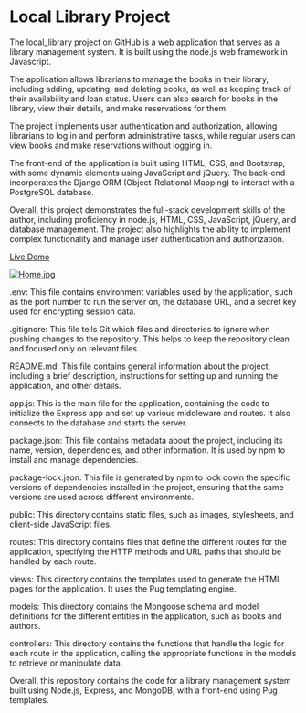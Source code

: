 # Local Library Project
The local_library project on GitHub is a web application that serves as a library management system. It is built using the node.js web framework in Javascript.

The application allows librarians to manage the books in their library, including adding, updating, and deleting books, as well as keeping track of their availability and loan status. Users can also search for books in the library, view their details, and make reservations for them.

The project implements user authentication and authorization, allowing librarians to log in and perform administrative tasks, while regular users can view books and make reservations without logging in.

The front-end of the application is built using HTML, CSS, and Bootstrap, with some dynamic elements using JavaScript and jQuery. The back-end incorporates the Django ORM (Object-Relational Mapping) to interact with a PostgreSQL database.

Overall, this project demonstrates the full-stack development skills of the author, including proficiency in node.js, HTML, CSS, JavaScript, jQuery, and database management. The project also highlights the ability to implement complex functionality and manage user authentication and authorization.

[Live Demo](https://local-library.vercel.app/)

[![Home.jpg](https://i.postimg.cc/XqzsfmfW/Home.jpg)](https://postimg.cc/p5KQx0cc)

.env: This file contains environment variables used by the application, such as the port number to run the server on, the database URL, and a secret key used for encrypting session data.

.gitignore: This file tells Git which files and directories to ignore when pushing changes to the repository. This helps to keep the repository clean and focused only on relevant files.

README.md: This file contains general information about the project, including a brief description, instructions for setting up and running the application, and other details.

app.js: This is the main file for the application, containing the code to initialize the Express app and set up various middleware and routes. It also connects to the database and starts the server.

package.json: This file contains metadata about the project, including its name, version, dependencies, and other information. It is used by npm to install and manage dependencies.

package-lock.json: This file is generated by npm to lock down the specific versions of dependencies installed in the project, ensuring that the same versions are used across different environments.

public: This directory contains static files, such as images, stylesheets, and client-side JavaScript files.

routes: This directory contains files that define the different routes for the application, specifying the HTTP methods and URL paths that should be handled by each route.

views: This directory contains the templates used to generate the HTML pages for the application. It uses the Pug templating engine.

models: This directory contains the Mongoose schema and model definitions for the different entities in the application, such as books and authors.

controllers: This directory contains the functions that handle the logic for each route in the application, calling the appropriate functions in the models to retrieve or manipulate data.

Overall, this repository contains the code for a library management system built using Node.js, Express, and MongoDB, with a front-end using Pug templates.
